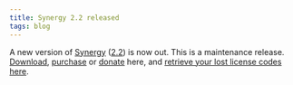 ```yaml
---
title: Synergy 2.2 released
tags: blog
---
```


A new version of [Synergy](http://wincent.com/a/products/synergy-classic/) ([2.2](http://wincent.com/a/products/synergy-classic/history/#2.2)) is now out. This is a maintenance release. [Download](http://wincent.com/download.php?item=Synergy.dmg), [purchase](https://wincent.com/a/products/synergy-classic/purchase/) or [donate](https://wincent.com/a/products/synergy-classic/donate/) here, and [retrieve your lost license codes here](https://wincent.com/a/support/registration/).
